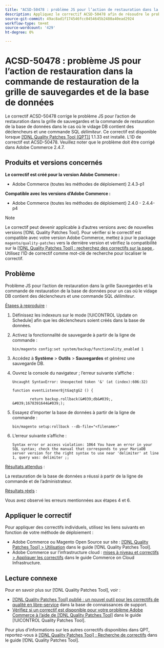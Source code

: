 ```yaml
---
title: "ACSD-50478 : problème JS pour l’action de restauration dans la grille de sauvegardes et la commande de restauration de base de données"
description: Appliquez le correctif ACSD-50478 afin de résoudre le problème JS pour l’action de restauration dans la grille de sauvegardes et la commande de restauration de la base de données dans le cas où le vidage DB contient des déclencheurs et une commande SQL *délimiteur*.
source-git-commit: 49ac8ad1f174546fcc0454645b2480a40ead2924
workflow-type: tm+mt
source-wordcount: '429'
ht-degree: 0%

---
```


# ACSD-50478 : problème JS pour l’action de restauration dans la commande de restauration de la grille de sauvegardes et de la base de données

Le correctif ACSD-50478 corrige le problème JS pour l’action de restauration dans la grille de sauvegardes et la commande de restauration de la base de données dans le cas où le vidage DB contient des déclencheurs et une commande SQL *délimiteur*. Ce correctif est disponible lorsque [[!DNL Quality Patches Tool (QPT)]](https://experienceleague.adobe.com/en/docs/commerce-knowledge-base/kb/announcements/commerce-announcements/magento-quality-patches-released-new-tool-to-self-serve-quality-patches) 1.1.33 est installé. L’ID de correctif est ACSD-50478. Veuillez noter que le problème doit être corrigé dans Adobe Commerce 2.4.7.

## Produits et versions concernés

**Le correctif est créé pour la version Adobe Commerce :**

* Adobe Commerce (toutes les méthodes de déploiement) 2.4.3-p1

**Compatible avec les versions d’Adobe Commerce :**

* Adobe Commerce (toutes les méthodes de déploiement) 2.4.0 - 2.4.4-p4

>[!NOTE]
>
>Le correctif peut devenir applicable à d’autres versions avec de nouvelles versions [!DNL Quality Patches Tool]. Pour vérifier si le correctif est compatible avec votre version Adobe Commerce, mettez à jour le package `magento/quality-patches` vers la dernière version et vérifiez la compatibilité sur la [[!DNL Quality Patches Tool] : recherchez des correctifs sur la page ](https://experienceleague.adobe.com/tools/commerce-quality-patches/index.html). Utilisez l’ID de correctif comme mot-clé de recherche pour localiser le correctif.

## Problème

Problème JS pour l’action de restauration dans la grille Sauvegardes et la commande de restauration de la base de données pour un cas où le vidage DB contient des déclencheurs et une commande SQL *délimiteur*.

<u>Étapes à reproduire</u> :

1. Définissez les indexeurs sur le mode [!UICONTROL Update on Schedule] afin que les déclencheurs soient créés dans la base de données.
1. Activez la fonctionnalité de sauvegarde à partir de la ligne de commande :

   `bin/magento config:set system/backup/functionality_enabled 1`

1. Accédez à **Système** > **Outils** > **Sauvegardes** et générez une sauvegarde DB.
1. Ouvrez la console du navigateur ; l’erreur suivante s’affiche :

   ```
   Uncaught SyntaxError: Unexpected token '&' (at (index):606:32)
   
   function eventListener8jtGaqtgG2 () {
   
           return backup.rollback(&#039;db&#039;, &#039;1678391644&#039;);
   ```

1. Essayez d’importer la base de données à partir de la ligne de commande :

   `bin/magento setup:rollback --db-file="<filename>"`

1. L’erreur suivante s’affiche :

   ```
   Syntax error or access violation: 1064 You have an error in your SQL syntax; check the manual that corresponds to your MariaDB server version for the right syntax to use near 'delimiter' at line 1, query was: delimiter ;;
   ```

<u>Résultats attendus</u> :

La restauration de la base de données a réussi à partir de la ligne de commande et de l’administrateur.

<u>Résultats réels</u> :

Vous avez observé les erreurs mentionnées aux étapes 4 et 6.

## Appliquer le correctif

Pour appliquer des correctifs individuels, utilisez les liens suivants en fonction de votre méthode de déploiement :

* Adobe Commerce ou Magento Open Source sur site : [[!DNL Quality Patches Tool] > Utilisation](https://experienceleague.adobe.com/docs/commerce-operations/tools/quality-patches-tool/usage.html) dans le guide [!DNL Quality Patches Tool].
* Adobe Commerce sur l’infrastructure cloud : [mises à niveau et correctifs > Appliquer les correctifs](https://experienceleague.adobe.com/docs/commerce-cloud-service/user-guide/develop/upgrade/apply-patches.html) dans le guide Commerce on Cloud Infrastructure.

## Lecture connexe

Pour en savoir plus sur [!DNL Quality Patches Tool], voir :

* [[!DNL Quality Patches Tool] publié : un nouvel outil pour les correctifs de qualité en libre-service](https://experienceleague.adobe.com/en/docs/commerce-knowledge-base/kb/announcements/commerce-announcements/magento-quality-patches-released-new-tool-to-self-serve-quality-patches) dans la base de connaissances de support.
* [Vérifiez si un correctif est disponible pour votre problème Adobe Commerce à l’aide de  [!DNL Quality Patches Tool]](/help/tools/quality-patches-tool/patches-available-in-qpt/check-patch-for-magento-issue-with-magento-quality-patches.md) dans le guide [!UICONTROL Quality Patches Tool].


Pour plus d&#39;informations sur les autres correctifs disponibles dans QPT, reportez-vous à [[!DNL Quality Patches Tool] : Recherche de correctifs](https://experienceleague.adobe.com/tools/commerce-quality-patches/index.html) dans le guide [!DNL Quality Patches Tool].
